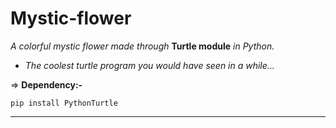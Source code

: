 # Mystic-flower

*A colorful mystic flower made through* **Turtle module** *in Python.*

- *The coolest turtle program you would have seen in a while...*

⇒ **Dependency:-**

`pip install PythonTurtle`


-------------------------------------------
